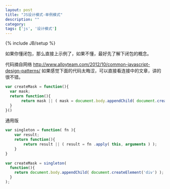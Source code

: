 ```yaml
---
layout: post
title: "JS设计模式-单例模式"
description: ""
category: 
tags: ['js', '设计模式']
---
```

{% include JB/setup %}

如果你懂闭包，那么直接上示例了，如果不懂，最好先了解下闭包的概念。

代码摘自网络 http://www.alloyteam.com/2012/10/common-javascript-design-patterns/ 如果感觉下面的代码太晦涩，可以直接看连接中的文章，讲的很不错。

```js
var createMask = function(){
  var mask;
  return function(){
       return mask || ( mask = document.body.appendChild( document.createElement('div') ) )
  }
}()
```

通用版

```js
var singleton = function( fn ){
    var result;
    return function(){
        return result || ( result = fn .apply( this, arguments ) );
    }
}
 
var createMask = singleton(
  function(){
    return document.body.appendChild( document.createElement('div') );
  }
);

```
